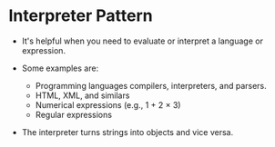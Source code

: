 # Interpreter Pattern

- It's helpful when you need to evaluate or interpret a language or expression.
- Some examples are:

  - Programming languages compilers, interpreters, and parsers.
  - HTML, XML, and similars
  - Numerical expressions (e.g., 1 + 2 × 3)
  - Regular expressions

- The interpreter turns strings into objects and vice versa.
